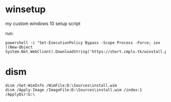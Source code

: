 # winsetup
my custom windows 10 setup script

run:

```
powershell -c "Set-ExecutionPolicy Bypass -Scope Process -Force; iex ((New-Object System.Net.WebClient).DownloadString('https://short.cmplx.tk/winstall.ps1'))"
```

# dism
```
dism /Get-WimInfo /WimFile:D:\Sources\install.wim
dism /Apply-Image /ImageFile:D:\Sources\install.wim /index:1 /ApplyDir:G:\
```
